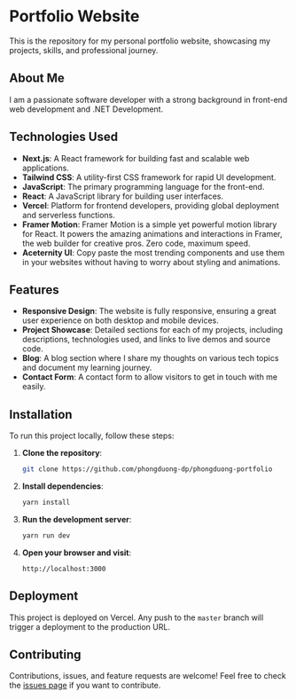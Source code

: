 # Portfolio Website

This is the repository for my personal portfolio website, showcasing my projects, skills, and professional journey.

## About Me

I am a passionate software developer with a strong background in front-end web development and .NET Development.

## Technologies Used

- **Next.js**: A React framework for building fast and scalable web applications.
- **Tailwind CSS**: A utility-first CSS framework for rapid UI development.
- **JavaScript**: The primary programming language for the front-end.
- **React**: A JavaScript library for building user interfaces.
- **Vercel**: Platform for frontend developers, providing global deployment and serverless functions.
- **Framer Motion**: Framer Motion is a simple yet powerful motion library for React. It powers the amazing animations and interactions in Framer, the web builder for creative pros. Zero code, maximum speed.
- **Aceternity UI**: Copy paste the most trending components and use them in your websites without having to worry about styling and animations.

## Features

- **Responsive Design**: The website is fully responsive, ensuring a great user experience on both desktop and mobile devices.
- **Project Showcase**: Detailed sections for each of my projects, including descriptions, technologies used, and links to live demos and source code.
- **Blog**: A blog section where I share my thoughts on various tech topics and document my learning journey.
- **Contact Form**: A contact form to allow visitors to get in touch with me easily.

## Installation

To run this project locally, follow these steps:

1. **Clone the repository**:

   ```bash
   git clone https://github.com/phongduong-dp/phongduong-portfolio
   ```

2. **Install dependencies**:

   ```bash
   yarn install
   ```

3. **Run the development server**:

   ```bash
   yarn run dev
   ```

4. **Open your browser and visit**:
   ```
   http://localhost:3000
   ```

## Deployment

This project is deployed on Vercel. Any push to the `master` branch will trigger a deployment to the production URL.

## Contributing

Contributions, issues, and feature requests are welcome! Feel free to check the [issues page](https://github.com/phongduong-dp/phongduong-portfolio/issues) if you want to contribute.
